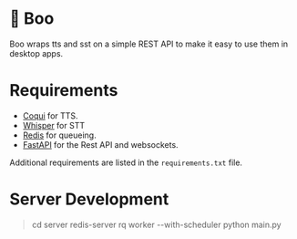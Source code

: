# 🐯 Boo

Boo wraps tts and sst on a simple REST API to make it easy to use them in desktop apps.

# Requirements

- [Coqui](https://github.com/coqui-ai/TTS) for TTS.
- [Whisper](https://github.com/openai/whisper) for STT
- [Redis](https://redis.io/) for queueing.
- [FastAPI](https://fastapi.tiangolo.com/) for the Rest API and websockets.

Additional requirements are listed in the `requirements.txt` file.

# Server Development

> cd server
> redis-server
> rq worker --with-scheduler
> python main.py


 

